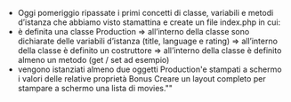 - Oggi pomeriggio ripassate i primi concetti di classe, variabili e metodi d’istanza che abbiamo visto stamattina e create un file index.php in cui:
 - è definita una classe Production
   => all’interno della classe sono dichiarate delle variabili d’istanza (title, language e rating)
   => all’interno della classe è definito un costruttore
   => all’interno della classe è definito almeno un metodo (get / set ad esempio)
- vengono istanziati almeno due oggetti Production'e stampati a schermo i valori delle relative proprietà
Bonus
Creare un layout completo per stampare a schermo una lista di movies.""